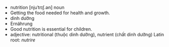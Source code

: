 - nutrition	[njuˈtrɪʃ.ən]	noun	
- Getting the food needed for health and growth.
- dinh dưỡng
- Ernährung
- Good nutrition is essential for children.
- adjective: nutritional (thuộc dinh dưỡng), nutrient (chất dinh dưỡng)	
Latin root: *nutrire*